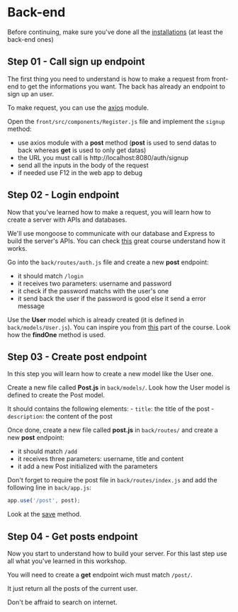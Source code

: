 # Back-end

Before continuing, make sure you've done all the [installations](https://github.com/TristanB12/postApp_workshop/blob/master/Installations.md) (at least the back-end ones)

## Step 01 - Call sign up endpoint

The first thing you need to understand is how to make a request from front-end to get the informations you want. The back has already an endpoint to sign up an user.

To make request, you can use the [axios](https://github.com/imcvampire/vue-axios) module.

Open the `front/src/components/Register.js` file and implement the `signup` method:
  - use axios module with a **post** method (**post** is used to send datas to back whereas **get** is used to only get datas)
  - the URL you must call is http://localhost:8080/auth/signup
  - send all the inputs in the body of the request
  - if needed use F12 in the web app to debug
 
## Step 02 - Login endpoint

Now that you've learned how to make a request, you will learn how to create a server with APIs and databases.

We'll use mongoose to communicate with our database and Express to build the server's APIs. You can check [this](https://openclassrooms.com/fr/courses/6390246-passez-au-full-stack-avec-node-js-express-et-mongodb) great course understand how it works.

Go into the `back/routes/auth.js` file and create a new **post** endpoint:
  - it should match `/login`
  - it receives two parameters: username and password
  - it check if the password matchs with the user's one
  - it send back the user if the password is good else it send a error message

Use the **User** model which is already created (it is defined in `back/models/User.js`).
You can inspire you from [this](https://openclassrooms.com/fr/courses/6390246-passez-au-full-stack-avec-node-js-express-et-mongodb/6466533-verifiez-les-informations-didentification-dun-utilisateur#/id/r-6466510) part of the course. Look how the **findOne** method is used.

## Step 03 - Create post endpoint

In this step you will learn how to create a new model like the User one.

Create a new file called **Post.js** in `back/models/`.
Look how the User model is defined to create the Post model.

It should contains the following elements:
    - `title`: the title of the post
    - `description`: the content of the post

Once done, create a new file called **post.js** in `back/routes/` and create a new **post** endpoint:
  - it should match `/add`
  - it receives three parameters: username, title and content
  - it add a new Post initialized with the parameters

Don't forget to require the post file in `back/routes/index.js` and add the following line in `back/app.js`:

```js
app.use('/post', post);
```

Look at the [save](https://openclassrooms.com/fr/courses/6390246-passez-au-full-stack-avec-node-js-express-et-mongodb/6466398-enregistrez-et-recuperez-des-donnees#/id/r-6466369) method.


## Step 04 - Get posts endpoint

Now you start to understand how to build your server. For this last step use all what you've learned in this workshop.

You will need to create a **get** endpoint wich must match `/post/`.

It just return all the posts of the current user.

Don't be affraid to search on internet.
